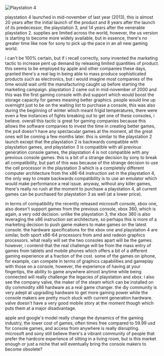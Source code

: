 ![Playstation 4](http://cdn.us.playstation.com/pscomauth/groups/public/documents/webasset/ps4-hrdware-large1.jpg)

playstation 4 launched in mid-november of last year (2013), this is almost 20 years
after the initial launch of the product and 8 years after the launch of its
predecessor, the playstation 3, and 14 years after the venerable playstation 2.
supplies are limited across the world, however, the us version is starting to
become more widely available, but in essence, there's no greater time like now
for sony to pick up the pace in an all new gaming world.

i can't be 100% certain, but if i recall correctly, sony invented the marketing
tactic to increase pent up demand by releasing limited quantities of product.
this seems to be employed by apple and other companies these days, granted there's
a real lag in being able to mass produce sophisticated products such as electronics,
but i would imagine most companies of the time would wait until the manafacturing
caught up before starting the marketing campaign.  playstation 2 came out in
mid-november of 2000 and this was the first gaming console with dvd support
which would boost the storage capacity for games meaning better graphics.  people
would line up overnight just to be on the waiting list to purchase a console,
this was also during the beginning of winter which meant frigid temperatures,
there were even a few instances of fights breaking out to get one of these
consoles, i believe.  overall this tactic is great for gaming companies because
this allows the software companies to invest the time in creating better games,
the ps4 doesn't have any spectacular games at the moment, all the great ones
will be coming a few months later.  this is similar to the playstation 2 launch
except that the playstation 2 is backwards compatible with playstation games,
and playstation 3 is compatible with all previous generation console games, the
playstation 4 is not compatible with any previous console games.  this is a bit
of a strange decision by sony to break all compatibility, but part of this was
because of the strange decision to use the cell processor in the playstation 3
which is a completely different computer architecture from the x86-64 instruction
set in the playstation 4, the only way to create backwards compatibility is to
use an emulator which would make performance a real issue.  anyway, without
any killer games, there's really no rush at the moment to purchase a playstation
4, all current games can be purchased for playstation 3 as well (at a lower
price).

in terms of compatibility the recently released microsoft console, xbox one,
also doesn't support games from the previous console, xbox 360, which is again,
a very odd decision.  unlike the playstation 3, the xbox 360 is also leveraging
the x86 instruction set architecture, so perhaps this is more of a marketing
decision to push game makers to make games on the latest console.  the hardware
specifications for the xbox one and playstation 4 are similar, both sport x86-64
processors from amd and radeon graphics processors.  what really will set the two
consoles apart will be the games.  however, i contend that the real challenge
will be from the mass entry of games from tablets and mobile phones which offers
a bit of a different gaming experience at a fraction of the cost.  some of the
games on iphone, for example, can compete in terms of graphics capabilities
and gameplay with those on a  console, however, the experience of having at
your fingertips, the ability to game anywhere almost anytime while being
connected will really challenge the legacies of playstation and xbox.  i also
see the company valve, the maker of the steam which can be installed on diy
commodity x86 hardware as a real game changer.  the diy community is very adept
at upgrading hardware to get more gaming power while the console makers are
pretty much stuck with current generation hardware.  valve doesn't have a very
good mobile story at the moment though which puts them at a major disadvantage.

apple and google's model really change the dynamics of the gaming industry,
the lower cost of games, often times free compared to 59.99 usd for console
games, and access from anywhere is really disrupting.  microsoft and sony still
believe there's a vibrant community of people that prefer the hardcore
experience of sitting in a living room, but is this market enough or just a
niche that will eventually bring the console makers to become obsolete?





